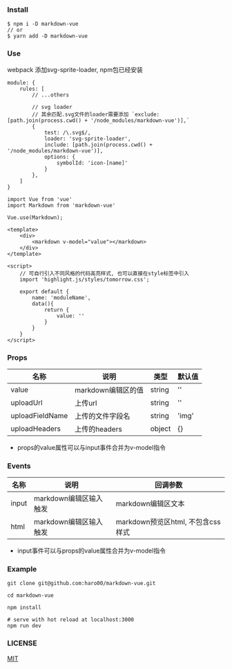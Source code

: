 ### Install

```
$ npm i -D markdown-vue
// or
$ yarn add -D markdown-vue
```

### Use

webpack 添加svg-sprite-loader, npm包已经安装

```
module: {
    rules: [
        // ...others
        
        // svg loader
        // 其余匹配.svg文件的loader需要添加 `exclude: [path.join(process.cwd() + '/node_modules/markdown-vue')],`
        {
            test: /\.svg$/,
            loader: 'svg-sprite-loader',
            include: [path.join(process.cwd() + '/node_modules/markdown-vue')],
            options: {
                symbolId: 'icon-[name]'
            }
        },
    ]
}
```

```
import Vue from 'vue'
import Markdown from 'markdown-vue'

Vue.use(Markdown);
```

```
<template>
    <div>
        <markdown v-model="value"></markdown>
    </div>
</template>

<script>
    // 可自行引入不同风格的代码高亮样式, 也可以直接在style标签中引入
    import 'highlight.js/styles/tomorrow.css';
    
    export default {
        name: 'moduleName',
        data(){
            return {
                value: ''
            }
        }
    }
</script>
```

### Props

| 名称 | 说明 | 类型 | 默认值 |
|---|---|---|---|
| value | markdown编辑区的值 | string | '' |
| uploadUrl | 上传url | string | '' |
| uploadFieldName | 上传的文件字段名 | string | 'img' |
| uploadHeaders | 上传的headers | object | {} |

* props的value属性可以与input事件合并为v-model指令

### Events

| 名称 | 说明 | 回调参数 |
|---|---|---|
| input | markdown编辑区输入触发 | markdown编辑区文本 |
| html | markdown编辑区输入触发 | markdown预览区html, 不包含css样式 |

* input事件可以与props的value属性合并为v-model指令

### Example

```
git clone git@github.com:haro00/markdown-vue.git

cd markdown-vue

npm install

# serve with hot reload at localhost:3000
npm run dev
```

### LICENSE

[MIT](https://github.com/haro00/markdown-vue/blob/master/LICENSE)